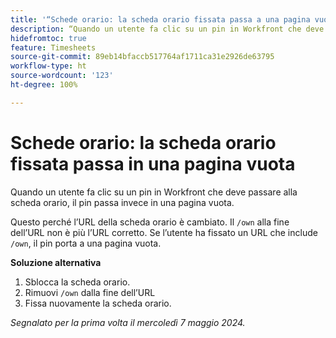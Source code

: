 ```yaml
---
title: '“Schede orario: la scheda orario fissata passa a una pagina vuota”'
description: “Quando un utente fa clic su un pin in Workfront che deve passare alla scheda orario, il pin passa invece in una pagina vuota. È disponibile una soluzione alternativa.”
hidefromtoc: true
feature: Timesheets
source-git-commit: 89eb14bfaccb517764af1711ca31e2926de63795
workflow-type: ht
source-wordcount: '123'
ht-degree: 100%

---
```



# Schede orario: la scheda orario fissata passa in una pagina vuota

Quando un utente fa clic su un pin in Workfront che deve passare alla scheda orario, il pin passa invece in una pagina vuota.

Questo perché l’URL della scheda orario è cambiato. Il `/own` alla fine dell’URL non è più l’URL corretto. Se l’utente ha fissato un URL che include `/own`, il pin porta a una pagina vuota.

**Soluzione alternativa**

1. Sblocca la scheda orario.
1. Rimuovi `/own` dalla fine dell’URL
1. Fissa nuovamente la scheda orario.

_Segnalato per la prima volta il mercoledì 7 maggio 2024._

